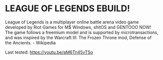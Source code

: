 # LEAGUE OF LEGENDS EBUILD!
League of Legends is a multiplayer online battle arena video game developed by Riot Games for M$ Windows, shitOS and GENTOOO NOW!
The game follows a freemium model and is supported by microtransactions, and was inspired by the Warcraft III: The Frozen Throne mod, Defense of the Ancients. - Wikipedia

Last tested: https://youtu.be/aM6Tn45vTSo

